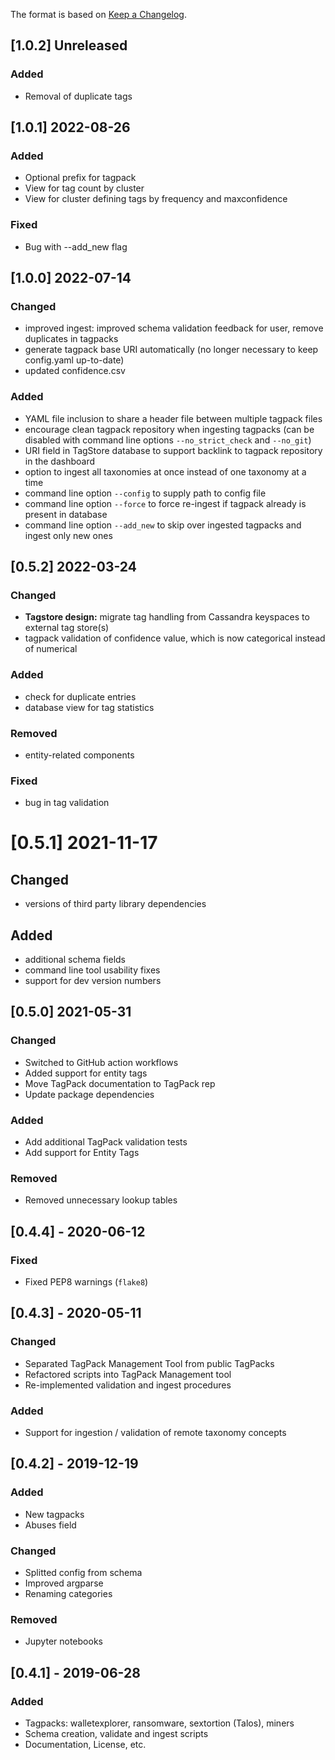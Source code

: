 The format is based on [Keep a Changelog](https://keepachangelog.com/en/1.0.0/).

## [1.0.2] Unreleased
### Added
- Removal of duplicate tags

## [1.0.1] 2022-08-26
### Added
- Optional prefix for tagpack
- View for tag count by cluster 
- View for cluster defining tags by frequency and maxconfidence 
### Fixed
- Bug with --add_new flag

## [1.0.0] 2022-07-14
### Changed
- improved ingest: improved schema validation feedback for user, remove duplicates in tagpacks
- generate tagpack base URI automatically (no longer necessary to keep config.yaml up-to-date)
- updated confidence.csv 
### Added
- YAML file inclusion to share a header file between multiple tagpack files
- encourage clean tagpack repository when ingesting tagpacks (can be disabled with command line options `--no_strict_check` and `--no_git`)
- URI field in TagStore database to support backlink to tagpack repository in the dashboard
- option to ingest all taxonomies at once instead of one taxonomy at a time
- command line option `--config` to supply path to config file
- command line option `--force` to force re-ingest if tagpack already is present in database
- command line option `--add_new` to skip over ingested tagpacks and ingest only new ones

## [0.5.2] 2022-03-24
### Changed
- **Tagstore design:** migrate tag handling from Cassandra keyspaces
  to external tag store(s)
- tagpack validation of confidence value, which is now categorical
  instead of numerical
### Added
- check for duplicate entries
- database view for tag statistics
### Removed
- entity-related components
### Fixed
- bug in tag validation

# [0.5.1] 2021-11-17
## Changed
- versions of third party library dependencies
## Added
- additional schema fields
- command line tool usability fixes
- support for dev version numbers

## [0.5.0] 2021-05-31
### Changed
- Switched to GitHub action workflows
- Added support for entity tags
- Move TagPack documentation to TagPack rep
- Update package dependencies

### Added
- Add additional TagPack validation tests
- Add support for Entity Tags

### Removed
- Removed unnecessary lookup tables

## [0.4.4] - 2020-06-12
### Fixed
- Fixed PEP8 warnings (`flake8`)

## [0.4.3] - 2020-05-11
### Changed
- Separated TagPack Management Tool from public TagPacks
- Refactored scripts into TagPack Management tool
- Re-implemented validation and ingest procedures

### Added
- Support for ingestion / validation of remote taxonomy concepts

## [0.4.2] - 2019-12-19
### Added
- New tagpacks
- Abuses field

### Changed
- Splitted config from schema
- Improved argparse
- Renaming categories

### Removed
- Jupyter notebooks

## [0.4.1] - 2019-06-28
### Added
- Tagpacks: walletexplorer, ransomware, sextortion (Talos), miners
- Schema creation, validate and ingest scripts
- Documentation, License, etc.
